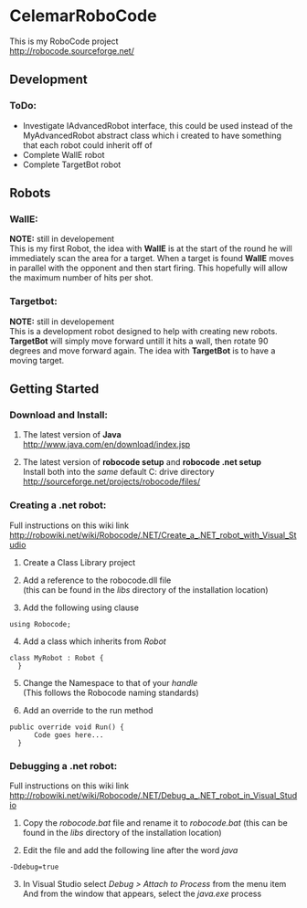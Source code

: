# CelemarRoboCode #

This is my RoboCode project  
http://robocode.sourceforge.net/

## Development ##

### ToDo: ###
* Investigate IAdvancedRobot interface, this could be used instead of the MyAdvancedRobot abstract class which i created to have something that each robot could inherit off of
* Complete WallE robot
* Complete TargetBot robot

## Robots ##

### WallE: ###
**NOTE:** still in developement  
This is my first Robot, the idea with **WallE** is at the start of the round he will immediately scan the area for a target. When a target is found **WallE** moves in parallel with the opponent and then start firing. This hopefully will allow the maximum number of hits per shot.

### Targetbot: ###
**NOTE:** still in developement  
This is a development robot designed to help with creating new robots. **TargetBot** will simply move forward untill it hits a wall, then rotate 90 degrees and move forward again.
The idea with **TargetBot** is to have a moving target.

## Getting Started ##

### Download and Install: ###
1. The latest version of **Java**  
  http://www.java.com/en/download/index.jsp

2. The latest version of **robocode setup** and **robocode .net setup**  
  Install both into the *same* default C: drive directory  
  http://sourceforge.net/projects/robocode/files/

### Creating a .net robot: ###
Full instructions on this wiki link  
http://robowiki.net/wiki/Robocode/.NET/Create_a_.NET_robot_with_Visual_Studio

1. Create a Class Library project

2. Add a reference to the robocode.dll file  
  (this can be found in the *libs* directory of the installation location)

3. Add the following using clause  
  <pre><code>using Robocode;</code></pre>

4. Add a class which inherits from *Robot*  
  <pre><code>class MyRobot : Robot {  
  }</code></pre>

5. Change the Namespace to that of your *handle*  
  (This follows the Robocode naming standards)

6. Add an override to the run method  
  <pre><code>public override void Run() {
      Code goes here...
  }</code></pre>

### Debugging a .net robot: ###
Full instructions on this wiki link  
http://robowiki.net/wiki/Robocode/.NET/Debug_a_.NET_robot_in_Visual_Studio

1. Copy the *robocode.bat* file and rename it to *robocode.bat*
  (this can be found in the *libs* directory of the installation location)

2. Edit the file and add the following line after the word *java*  
  <pre><code>-Ddebug=true</code></pre>

3. In Visual Studio select *Debug > Attach to Process* from the menu item  
  And from the window that appears, select the *java.exe* process